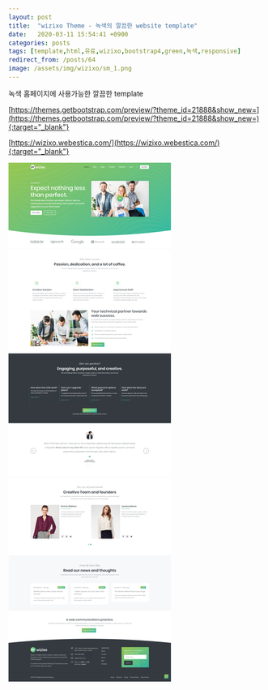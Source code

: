 ```yaml
---
layout: post
title:  "wizixo Theme - 녹색의 깔끔한 website template"
date:   2020-03-11 15:54:41 +0900
categories: posts
tags: [template,html,유료,wizixo,bootstrap4,green,녹색,responsive]
redirect_from: /posts/64
image: /assets/img/wizixo/sm_1.png
--- 
```

녹색 홈페이지에 사용가능한 깔끔한 template

[https://themes.getbootstrap.com/preview/?theme_id=21888&show_new=](https://themes.getbootstrap.com/preview/?theme_id=21888&show_new=){:target="_blank"}

[https://wizixo.webestica.com/](https://wizixo.webestica.com/){:target="_blank"}


![wizixo Theme](/assets/img/wizixo/content_1.png)

